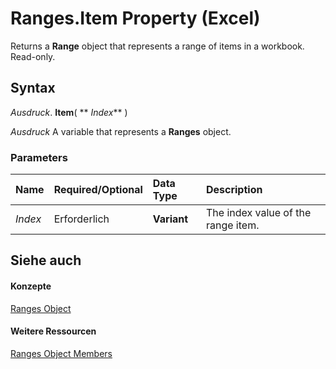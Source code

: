 
# Ranges.Item Property (Excel)

Returns a  **Range** object that represents a range of items in a workbook. Read-only.


## Syntax

 _Ausdruck_. **Item**( ** _Index_** )

 _Ausdruck_ A variable that represents a **Ranges** object.


### Parameters



|**Name**|**Required/Optional**|**Data Type**|**Description**|
|:-----|:-----|:-----|:-----|
| _Index_|Erforderlich|**Variant**|The index value of the range item.|

## Siehe auch


#### Konzepte


[Ranges Object](5d510c72-e27b-c04a-0d82-94af5dffd2f8.md)
#### Weitere Ressourcen


[Ranges Object Members](http://msdn.microsoft.com/library/98cd3a4e-ab6c-2821-4551-73b1d896d8df%28Office.15%29.aspx)
